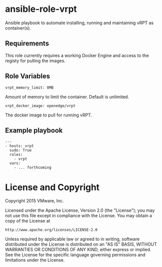 # ansible-role-vrpt

Ansible playbook to automate installing, running and maintaining vRPT as container(s).

## Requirements

This role currently requires a working Docker Engine and access to the registy
for pulling the images.

## Role Variables

    vrpt_memory_limit: 0MB

Amount of memory to limit the container. Default is unlimited.

    vrpt_docker_image: openedge/vrpt

The docker image to pull for running vRPT.

## Example playbook

```
---
- hosts: vrpt
  sudo: True
  roles:
    - vrpt
  vars:
    - ... forthcoming
```

# License and Copyright

Copyright 2015 VMware, Inc.

Licensed under the Apache License, Version 2.0 (the "License");
you may not use this file except in compliance with the License.
You may obtain a copy of the License at

    http://www.apache.org/licenses/LICENSE-2.0

Unless required by applicable law or agreed to in writing, software
distributed under the License is distributed on an "AS IS" BASIS,
WITHOUT WARRANTIES OR CONDITIONS OF ANY KIND, either express or implied.
See the License for the specific language governing permissions and
limitations under the License.

